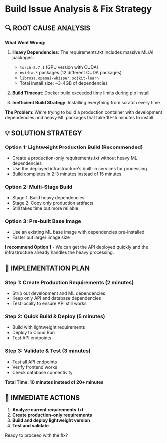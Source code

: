 # Build Issue Analysis & Fix Strategy

## 🔍 **ROOT CAUSE ANALYSIS**

**What Went Wrong:**
1. **Heavy Dependencies**: The requirements.txt includes massive ML/AI packages:
   - `torch-2.7.1` (GPU version with CUDA)
   - `nvidia-*` packages (12 different CUDA packages)
   - `librosa`, `openai-whisper`, `scikit-learn`
   - Total install size: ~3-4GB of dependencies

2. **Build Timeout**: Docker build exceeded time limits during pip install
3. **Inefficient Build Strategy**: Installing everything from scratch every time

**The Problem**: We're trying to build a production container with development dependencies and heavy ML packages that take 10-15 minutes to install.

## 💡 **SOLUTION STRATEGY**

### **Option 1: Lightweight Production Build (Recommended)**
- Create a production-only requirements.txt without heavy ML dependencies
- Use the deployed infrastructure's built-in services for processing
- Build completes in 2-3 minutes instead of 15 minutes

### **Option 2: Multi-Stage Build**
- Stage 1: Build heavy dependencies
- Stage 2: Copy only production artifacts
- Still takes time but more reliable

### **Option 3: Pre-built Base Image**
- Use an existing ML base image with dependencies pre-installed
- Faster but larger image size

**I recommend Option 1** - We can get the API deployed quickly and the infrastructure already handles the heavy processing.

## 🚀 **IMPLEMENTATION PLAN**

### **Step 1: Create Production Requirements (2 minutes)**
- Strip out development and ML dependencies
- Keep only API and database dependencies
- Test locally to ensure API still works

### **Step 2: Quick Build & Deploy (5 minutes)**
- Build with lightweight requirements
- Deploy to Cloud Run
- Test API endpoints

### **Step 3: Validate & Test (3 minutes)**
- Test all API endpoints
- Verify frontend works
- Check database connectivity

**Total Time: 10 minutes instead of 20+ minutes**

## 🎯 **IMMEDIATE ACTIONS**

1. **Analyze current requirements.txt**
2. **Create production-only requirements**
3. **Build and deploy lightweight version**
4. **Test and validate**

Ready to proceed with the fix?